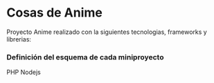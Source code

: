 # Cosas de Anime
Proyecto Anime realizado con la siguientes tecnologias, frameworks y librerias:

### Definición del esquema de cada miniproyecto
PHP Nodejs